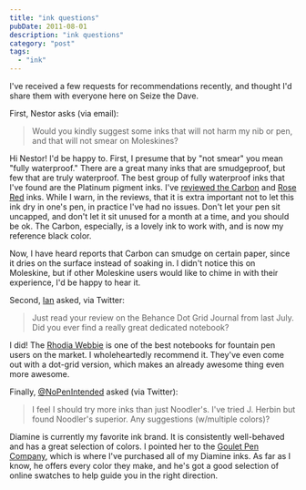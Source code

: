 ```yaml
---
title: "ink questions"
pubDate: 2011-08-01
description: "ink questions"
category: "post"
tags:
  - "ink"
---
```


I've received a few requests for recommendations recently, and thought I'd share them with everyone here on Seize the Dave.

First, Nestor asks (via email):

> Would you kindly suggest some inks that will not harm my nib or pen, and that will not smear on Moleskines?

Hi Nestor! I'd be happy to. First, I presume that by "not smear" you mean "fully waterproof." There are a great many inks that are smudgeproof, but few that are truly waterproof. The best group of fully waterproof inks that I've found are the Platinum pigment inks. I've [reviewed the Carbon](/blog/2011/3/8/ink-review-platinum-carbon-black/) and [Rose Red](/blog/2011/2/8/ink-review-platinum-pigment-rose-red/) inks. While I warn, in the reviews, that it is extra important not to let this ink dry in one's pen, in practice I've had no issues. Don't let your pen sit uncapped, and don't let it sit unused for a month at a time, and you should be ok. The Carbon, especially, is a lovely ink to work with, and is now my reference black color.

Now, I have heard reports that Carbon can smudge on certain paper, since it dries on the surface instead of soaking in. I didn't notice this on Moleskine, but if other Moleskine users would like to chime in with their experience, I'd be happy to hear it.

Second, [Ian](http://twitter.com/#!/IanMikutel) asked, via Twitter:

> Just read your review on the Behance Dot Grid Journal from last July. Did you ever find a really great dedicated notebook?

I did! The [Rhodia Webbie](/blog/2010/9/30/paper-review-rhodia-webnotebook/) is one of the best notebooks for fountain pen users on the market. I wholeheartedly recommend it. They've even come out with a dot-grid version, which makes an already awesome thing even more awesome.

Finally, [@NoPenIntended](http://twitter.com/NoPenIntended) asked (via Twitter):

> I feel I should try more inks than just Noodler's. I've tried J. Herbin but found Noodler's superior. Any suggestions (w/multiple colors)?

Diamine is currently my favorite ink brand. It is consistently well-behaved and has a great selection of colors. I pointed her to the [Goulet Pen Company](http://www.gouletpens.com/), which is where I've purchased all of my Diamine inks. As far as I know, he offers every color they make, and he's got a good selection of online swatches to help guide you in the right direction.
